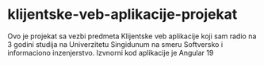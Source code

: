 # klijentske-veb-aplikacije-projekat
Ovo je projekat sa vezbi predmeta Klijentske veb aplikacije koji sam radio na 3 godini studija na Univerzitetu Singidunum na smeru Softversko i informaciono inzenjerstvo. Izvnorni kod aplikacije je Angular 19
